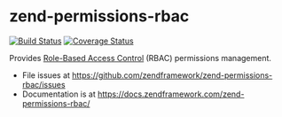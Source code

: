 # zend-permissions-rbac

[![Build Status](https://secure.travis-ci.org/zendframework/zend-permissions-rbac.svg?branch=master)](https://secure.travis-ci.org/zendframework/zend-permissions-rbac)
[![Coverage Status](https://coveralls.io/repos/zendframework/zend-permissions-rbac/badge.svg?branch=master)](https://coveralls.io/r/zendframework/zend-permissions-rbac?branch=master)

Provides [Role-Based Access Control](https://it.wikipedia.org/wiki/Role-based_access_control)
(RBAC) permissions management.

- File issues at https://github.com/zendframework/zend-permissions-rbac/issues
- Documentation is at https://docs.zendframework.com/zend-permissions-rbac/
